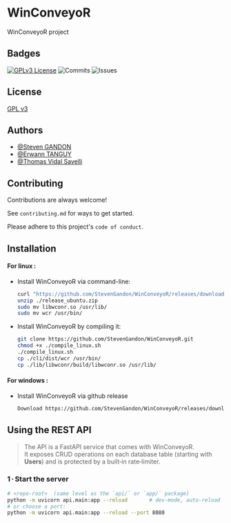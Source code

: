 
# WinConveyoR

WinConveyoR project
## Badges

[![GPLv3 License](https://img.shields.io/badge/License-GPL%20v3-yellow.svg)](https://github.com/StevenGandon/WinConveyoR/blob/main/LICENSE/)
![Commits](https://img.shields.io/github/commit-activity/t/StevenGandon/WinConveyoR)
![Issues](https://img.shields.io/github/issues/StevenGandon/WinConveyoR)


## License

[GPL v3](https://github.com/StevenGandon/WinConveyoR/blob/main/LICENSE)


## Authors

- [@Steven GANDON](https://www.github.com/StevenGandon)
- [@Erwann TANGUY](https://www.github.com/Erwann9875)
- [@Thomas Vidal Savelli](https://www.github.com/thomasvsl)


## Contributing

Contributions are always welcome!

See `contributing.md` for ways to get started.

Please adhere to this project's `code of conduct`.


## Installation

#### For linux :
- Install WinConveyoR via command-line:

  ```bash
  curl "https://github.com/StevenGandon/WinConveyoR/releases/download/main/release_ubuntu.zip" -o "release_ubuntu.zip"
  unzip ./release_ubuntu.zip
  sudo mv libwconr.so /usr/lib/
  sudo mv wcr /usr/bin/
  ```

- Install WinConveyoR by compiling it:

  ```bash
  git clone https://github.com/StevenGandon/WinConveyoR.git
  chmod +x ./compile_linux.sh
  ./compile_linux.sh
  cp ./cli/dist/wcr /usr/bin/
  cp ./lib/libwconr/build/libwconr.so /usr/lib/
  ```

#### For windows :
- Install WinConveyoR via github release

  ```bash
  Download https://github.com/StevenGandon/WinConveyoR/releases/download/main/release_windows.zip
  ```

## Using the REST API

> The API is a FastAPI service that comes with WinConveyoR.  
> It exposes CRUD operations on each database table (starting with **Users**) and
> is protected by a built‑in rate‑limiter.

### 1 · Start the server

```bash
# <repo‑root>  (same level as the `api/` or `app/` package)
python -m uvicorn api.main:app --reload       # dev‑mode, auto‑reload
# or choose a port:
python -m uvicorn api.main:app --reload --port 8080